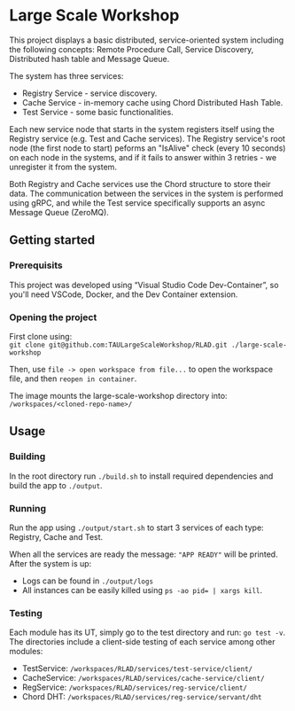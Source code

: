 # Large Scale Workshop

This project displays a basic distributed, service-oriented system including the following concepts: Remote Procedure Call, Service Discovery, Distributed hash table and Message Queue.

The system has three services:
- Registry Service - service discovery.
- Cache Service - in-memory cache using Chord Distributed Hash Table.
- Test Service - some basic functionalities.

Each new service node that starts in the system registers itself using the Registry service (e.g. Test and Cache services). The Registry service's root node (the first node to start) peforms an "IsAlive" check (every 10 seconds) on each node in the systems, and if it fails to answer within 3 retries - we unregister it from the system.

Both Registry and Cache services use the Chord structure to store their data. The communication between the services in the system is performed using gRPC, and while the Test service specifically supports an async Message Queue (ZeroMQ).


## Getting started

### Prerequisits
This project was developed using “Visual Studio Code Dev-Container”, so you'll need VSCode, Docker, and the Dev Container extension.

### Opening the project
First clone using:\
```git clone git@github.com:TAULargeScaleWorkshop/RLAD.git ./large-scale-workshop```

Then, use `file -> open workspace from file...` to open the workspace file, and then `reopen in container`.

The image mounts the large-scale-workshop directory into: `/workspaces/<cloned-repo-name>/`

## Usage

### Building
In the root directory run `./build.sh` to install required dependencies and build the app to `./output`.

### Running
Run the app using `./output/start.sh` to start 3 services of each type: Registry, Cache and Test. 

When all the services are ready the message: `"APP READY"` will be printed. After the system is up:
- Logs can be found in `./output/logs`
- All instances can be easily killed using `ps -ao pid= | xargs kill`.

### Testing
Each module has its UT, simply go to the test directory and run: `go test -v`. The directories include a client-side testing of each service among other modules:
- TestService: `/workspaces/RLAD/services/test-service/client/`
- CacheService: `/workspaces/RLAD/services/cache-service/client/`
- RegService: `/workspaces/RLAD/services/reg-service/client/`
- Chord DHT: `/workspaces/RLAD/services/reg-service/servant/dht`
